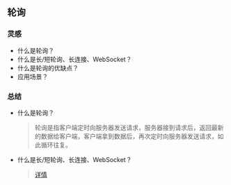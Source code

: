 ## 轮询
### 灵感
- 什么是轮询？
- 什么是长/短轮询、长连接、WebSocket？
- 什么是轮询的优缺点？
- 应用场景？

### 总结
- 什么是轮询？
  > 轮询是指客户端定时向服务器发送请求，服务器接到请求后，返回最新的数据给客户端，客户端拿到数据后，再次定时向服务器发送请求，如此循环往复。

- 什么是长/短轮询、长连接、WebSocket？
  > [详情]([⭐⭐⭐⭐⭐]-HTTP03_详解HTTP.md#总结)
